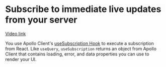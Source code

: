 # Subscribe to immediate live updates from your server

[Video link](https://www.egghead.io/lessons/egghead-subscribe-to-immediate-live-updates-from-your-server?pl=synchronize-client-and-server-state-in-react-using-apollo-client-a45b3b89)

<TimeStamp start="02:00" end="02:15">

You use Apollo Client's [useSubscription Hook](https://www.apollographql.com/docs/react/data/subscriptions/#executing-a-subscription) to execute a subscription from React. Like `useQuery`, `useSubscription` returns an object from Apollo Client that contains loading, error, and data properties you can use to render your UI.

</TimeStamp>
